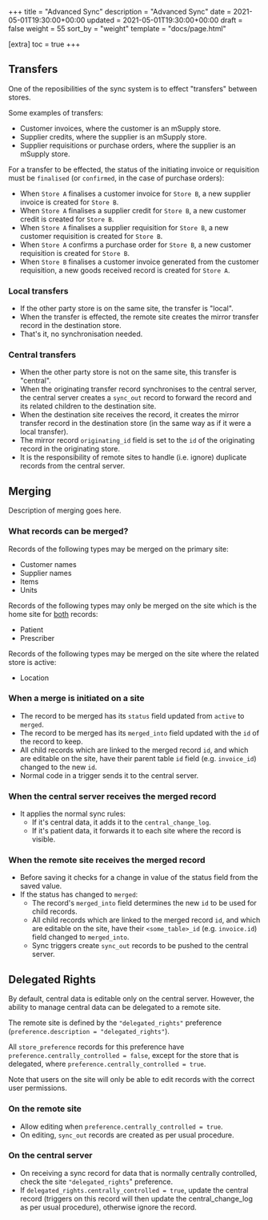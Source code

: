 +++
title = "Advanced Sync"
description = "Advanced Sync"
date = 2021-05-01T19:30:00+00:00
updated = 2021-05-01T19:30:00+00:00
draft = false
weight = 55
sort_by = "weight"
template = "docs/page.html"

[extra]
toc = true
+++

## Transfers

One of the reposibilities of the sync system is to effect "transfers" between stores.

Some examples of transfers:

* Customer invoices, where the customer is an mSupply store.
* Supplier credits, where the supplier is  an mSupply store.
* Supplier requisitions or purchase orders, where the supplier is an mSupply store.

For a transfer to be effected, the status of the initiating invoice or requisition must be `finalised` (or `confirmed`, in the case of purchase orders):

* When `Store A` finalises a customer invoice for `Store B`, a new supplier invoice is created for `Store B`.
* When `Store A` finalises a supplier credit for `Store B`, a new customer credit is created for `Store B`.
* When `Store A` finalises a supplier requisition for `Store B`, a new customer requisition is created for `Store B`.
* When `Store A` confirms a purchase order for `Store B`, a new customer requisition is created for `Store B`.
* When `Store B` finalises a customer invoice generated from the customer requisition, a new goods received record is created for `Store A`.

### Local transfers

* If the other party store is on the same site, the transfer is "local".
* When the transfer is effected, the remote site creates the mirror transfer record in the destination store.
* That's it, no synchronisation needed.

### Central transfers

* When the other party store is not on the same site, this transfer is "central".
* When the originating transfer record synchronises to the central server, the central server creates a `sync_out` record to forward the record and its related children to the destination site.
* When the destination site receives the record, it creates the mirror transfer record in the destination store (in the same way as if it were a local transfer).
* The mirror record `originating_id` field is set to the `id` of the originating record in the originating store.
* It is the responsibility of remote sites to handle (i.e. ignore) duplicate records from the central server.

## Merging

Description of merging goes here.

### What records can be merged?

Records of the following types may be merged on the primary site:

* Customer names
* Supplier names
* Items
* Units

Records of the following types may only be merged on the site which is the home site for <ins>both</ins> records:

* Patient
* Prescriber

Records of the following types may be merged on the site where the related store is active:

* Location

### When a merge is initiated on a site

* The record to be merged has its `status` field updated from `active` to `merged`.
* The record to be merged has its `merged_into` field updated with the `id` of the record to keep.
* All child records which are linked to the merged record `id`, and which are editable on the site, have their parent table `id` field (e.g. `invoice_id`) changed to the new `id`.
* Normal code in a trigger sends it to the central server.

### When the central server receives the merged record

* It applies the normal sync rules:
  * If it's central data, it adds it to the `central_change_log`.
  * If it's patient data, it forwards it to each site where the record is visible.

### When the remote site receives the merged record

* Before saving it checks for a change in value of the status field from the saved value.
* If the status has changed to `merged`:
  * The record's `merged_into` field determines the new `id` to be used for child records.
  * All child records which are linked to the merged record `id`, and which are editable on the site, have their `<some_table>_id` (e.g. `invoice.id`) field changed to `merged_into`.
  * Sync triggers create `sync_out` records to be pushed to the central server.

## Delegated Rights

By default, central data is editable only on the central server. However, the ability to manage central data can be delegated to a remote site.

The remote site is defined by the `"delegated_rights"` preference (`preference.description = "delegated_rights"`).

All `store_preference` records for this preference have `preference.centrally_controlled = false`, except for the store that is delegated, where `preference.centrally_controlled = true`.

Note that users on the site will only be able to edit records with the correct user permissions.

### On the remote site

* Allow editing when `preference.centrally_controlled = true`.
* On editing, `sync_out` records are created as per usual procedure.

### On the central server

* On receiving a sync record for data that is normally centrally controlled, check the site `"delegated_rights`" preference.
* If `delegated_rights.centrally_controlled = true`, update the central record (triggers on this record will then update the central_change_log as per usual procedure), otherwise ignore the record.
